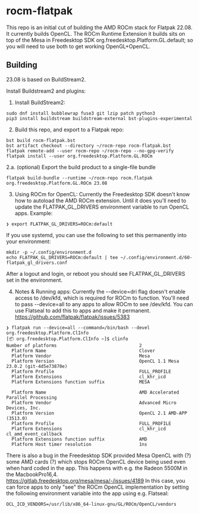 

rocm-flatpak
============

This repo is an initial cut of building the AMD ROCm stack for
Flatpak 22.08.  It currently builds OpenCL. The ROCm Runtime
Extension it builds sits on top of the Mesa in Freedesktop SDK
org.freedesktop.Platform.GL.default; so you will need to use both to
get working OpenGL+OpenCL.

Building
--------

23.08 is based on BuildStream2. 

Install Buildstream2 and plugins:
1. Install BuildStream2:
```
sudo dnf install bubblewrap fuse3 git lzip patch python3
pip3 install buildstream buildstream-external bst-plugins-experimental
```
2. Build this repo, and export to a Flatpak repo:
```
bst build rocm-flatpak.bst
bst artifact checkout --directory ~/rocm-repo rocm-flatpak.bst
flatpak remote-add --user rocm-repo ~/rocm-repo --no-gpg-verify
flatpak install --user org.freedesktop.Platform.GL.ROCm
```

2.a. (optional) Export the build product to a single-file bundle
```
flatpak build-bundle --runtime ~/rocm-repo rocm.flatpak org.freedesktop.Platform.GL.ROCm 23.08
```

3. Using ROCm for OpenCL:
Currently the Freedesktop SDK doesn't know how to autoload the AMD ROCm
extension. Until it does you'll need to update the FLATPAK_GL_DRIVERS
environment variable to run OpenCL apps. Example:
```
❯ export FLATPAK_GL_DRIVERS=ROCm:default
```

If you use systemd, you can use the following to set this permanently
into your environment:
```
mkdir -p ~/.config/environment.d
echo FLATPAK_GL_DRIVERS=ROCm:default | tee ~/.config/environment.d/60-flatpak_gl_drivers.conf
```
After a logout and login, or reboot you should see FLATPAK_GL_DRIVERS
set in the environment.

4. Notes & Running apps:
Currently the --device=dri flag doesn't enable access to /dev/kfd, which
is required for ROCm to function. You'll need to pass --device=all to
any apps to allow ROCm to see /dev/kfd.  You can use Flatseal to add
this to apps and make it permanent.
https://github.com/flatpak/flatpak/issues/5383

```
❯ flatpak run --device=all --command=/bin/bash --devel org.freedesktop.Platform.ClInfo
[📦 org.freedesktop.Platform.ClInfo ~]$ clinfo
Number of platforms                               2
  Platform Name                                   Clover
  Platform Vendor                                 Mesa
  Platform Version                                OpenCL 1.1 Mesa 23.0.2 (git-4d5e73870e)
  Platform Profile                                FULL_PROFILE
  Platform Extensions                             cl_khr_icd
  Platform Extensions function suffix             MESA

  Platform Name                                   AMD Accelerated Parallel Processing
  Platform Vendor                                 Advanced Micro Devices, Inc.
  Platform Version                                OpenCL 2.1 AMD-APP (3513.0)
  Platform Profile                                FULL_PROFILE
  Platform Extensions                             cl_khr_icd cl_amd_event_callback
  Platform Extensions function suffix             AMD
  Platform Host timer resolution                  1ns
```

There is also a bug in the Freedesktop SDK provided Mesa OpenCL with
(?) some AMD cards (?) which stops ROCm OpenCL device being used even
when hard coded in the app.  This happens with e.g. the Radeon 5500M in
the MacbookPro16,4.
https://gitlab.freedesktop.org/mesa/mesa/-/issues/4189
In this case, you can force apps to only "see" the ROCm OpenCL
implementation by setting the following environment variable into the
app using e.g. Flatseal:

```
OCL_ICD_VENDORS=/usr/lib/x86_64-linux-gnu/GL/ROCm/OpenCL/vendors
```


